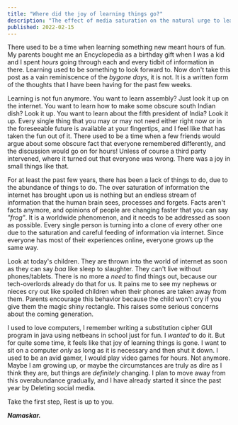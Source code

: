```yaml
---
title: "Where did the joy of learning things go?"
description: "The effect of media saturation on the natural urge to learn things."
published: 2022-02-15
---
```

There used to be a time when learning something new meant hours of fun. My
parents bought me an Encyclopedia as a birthday gift when I was a kid and I
spent *hours* going through each and every tidbit of information in there.
Learning used to be something to look forward to. Now don't take this post as a
vain reminiscence of the _bygone days_, it is not. It is a written form of the
thoughts that I have been having for the past few weeks. 

Learning is not fun anymore. You want to learn assembly? Just look it up on the
internet. You want to learn how to make some obscure south Indian dish? Look it
up. You want to learn about the fifth president of India? Look it up.
Every single thing that you may or may not need either right now or in the
foreseeable future is available at your fingertips, and I feel like that has taken
the fun out of it. There used to be a time when a few friends would argue about
some obscure fact that everyone remembered differently, and the discussion
would go on for hours! Unless of course a third party intervened, where it
turned out that everyone was wrong. There was a joy in small things like that.

For at least the past few years, there has been a lack of things to do, due to
the abundance of things to do. The over saturation of information the internet
has brought upon us is nothing but an endless stream of information that the
human brain sees, processes and forgets. Facts aren't facts anymore, and
opinions of people are changing faster that you can say _"frog"_. It is a
worldwide phenomenon, and it needs to be addressed as soon as possible. Every
single person is turning into a clone of every other one due to the
saturation and careful feeding of information via internet. Since everyone has
most of their experiences online, everyone grows up the same way.

Look at today's children. They are thrown into the world of internet as soon as
they can say _baa_ like sleep to slaughter. They can't live without
phones/tablets. There is no more a _need_ to find things out, because our
tech-overlords already do that for us. It pains me to see my nephews or nieces
cry out like spoiled children when their phones are taken away from them.
Parents encourage this behavior because the child won't cry if you give them
the magic shiny rectangle. This raises some serious concerns about the coming
generation. 

I used to love computers, I remember writing a substitution cipher GUI program
in java using netbeans in school just for fun. I _wanted_ to do it. But for
quite some time, it feels like that joy of learning things is gone. I want to
sit on a computer _only_ as long as it is necessary and then shut it
down. I used to be an avid gamer, I would play video games for hours. Not
anymore. Maybe I am growing up, or maybe the circumstances are truly as dire as I think
they are, but things are _definitely_ changing. I plan to move away from this
overabundance gradually, and I have already started it since the past year by Deleting
social media.

Take the first step, Rest is up to you.

_**Namaskar.**_





